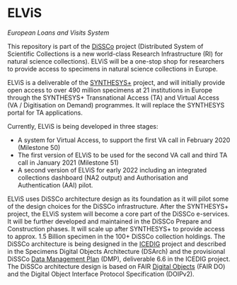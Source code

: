 # ELViS
*European Loans and Visits System* 

This repository is part of the [DiSSCo](https://dissco.eu) project (Distributed System of Scientific Collections is a 
new world-class Research Infrastructure (RI) for natural science collections). ELViS will be a one-stop shop for researchers to provide access to specimens in natural science collections in Europe. 

ELViS is a deliverable of the [SYNTHESYS+](http://www.synthesys.info/) project, and will initially provide open access 
to over 490 million specimens at 21 institutions in Europe through the SYNTHESYS+ Transnational Access (TA) and Virtual 
Access (VA / Digitisation on Demand) programmes. It will replace the SYNTHESYS portal for TA applications. 

Currently, ELViS is being developed in three stages: 

- A system for Virtual Access, to support the first VA call in February 2020 (Milestone 50)
- The first version of ELViS to be used for the second VA call and third TA call in January 2021 (Milestone 51)
- A second version of ELViS for early 2022 including an integrated collections dashboard (NA2 output) and Authorisation and 
Authentication (AAI) pilot.

ELViS uses DiSSCo architecture design as its foundation as it will pilot some of the design choices 
for the DiSSCo infrastructure. After the SYNTHESYS+ project, the ELViS system will become a core part of the 
DiSSCo e-services. It will be further developed and maintained in the DiSSCo Prepare and Construction phases. 
It will scale up after SYNTHESYS+ to provide access to approx. 1.5 Billion specimen in the 100+ DiSSCo collection holdings. 
The DiSSCo architecture is being designed in the [ICEDIG](https://www.icedig.eu/) project and described in the Specimens 
Digital Objects Architecture (DSArch) and the provisional DiSSCo [Data Management Plan](http://doi.org/10.5281/zenodo.3532937) 
(DMP), deliverable 6.6 in the ICEDIG project. 
The DiSSCo architecture design is based on FAIR [Digital Objects](https://www.dona.net/digitalobjectarchitecture) 
(FAIR DO) and the Digital Object Interface Protocol Specification (DOIPv2).
